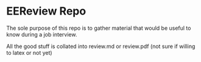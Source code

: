 # EEReview Repo

The sole purpose of this repo is to gather material that would be useful to know during a job interview.

All the good stuff is collated into review.md or review.pdf (not sure if willing to latex or not yet)